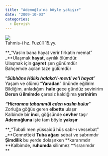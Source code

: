 ```yaml
---
title: "Ademoğlu'na böyle yakışır"
date: "2009-10-03"
categories: 
  - Dervish
---
```


![](/uploads/image/fuzuli_3.gif)  
Tahmis-i hz. Fuzûlî 15.yy.  
  
**_“Vaslın bana hayat verir firkatin memat”  
_**Ulaşmak **hayat,** ayrılık ölümdür.  
Ulaşmak için **gayret** şen günümdür  
Bahçemde açılan taze gülümdür

“**_Sübhâne Hâlıkı halaka'l-mevti ve'l hayat_**”  
Yaşam ve ölümü “**Yaradan**” önünde eğilirim  
Bildiğim, anladığım  **hale** gece gündüz sevinirim  
**Derun ü ilmimde** çaresiz kaldığıma **yerinirim**

**_“Hicranına tahammül eden vaslın bulur_**”  
Zorluğa göğüs geren **elbette** ulaşır  
Kalbinde bir **inci,** göğsünde **cevher** taşır  
**Ademoğluna** işte tam böyle **yakışır**

**_“Tubali men yüssaidü hüs sabr-ı vessebat”  
_**Cennetteki **Tuba ağacı** sebat ve sabrımdır  
**Şimdilik** bu yerde dolaşırken **kararımdır  
**Kalbimde, **ruhumda** silinmez **israrımdır  
**
